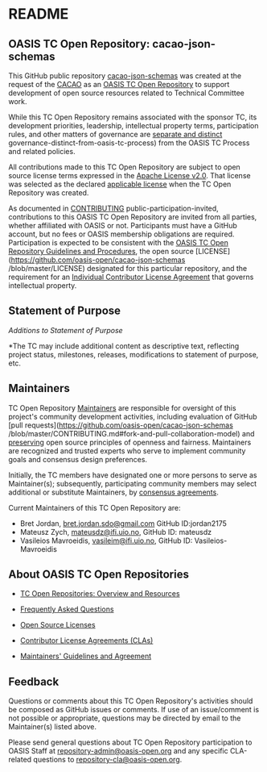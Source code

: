 # README

## OASIS TC Open Repository: cacao-json-schemas

This GitHub public repository [cacao-json-schemas](https://github.com/oasis-open/cacao-json-schemas/) was created at the request of the [CACAO](https://www.oasis-open.org/committees/cacao/) as an [OASIS TC Open Repository](https://www.oasis-open.org/resources/open-repositories/) to support development of open source resources related to Technical Committee work.

While this TC Open Repository remains associated with the sponsor TC, its development priorities, leadership, intellectual property terms, participation rules, and other matters of governance are [separate and distinct](https://github.com/oasis-open/cacao-json-schemas/blob/master/CONTRIBUTING.md) governance-distinct-from-oasis-tc-process) from the OASIS TC Process and related policies.

All contributions made to this TC Open Repository are subject to open source license terms expressed in the [Apache License v2.0](https://github.com/oasis-open/cacao-json-schemas/blob/main/LICENSE). That license was selected as the declared [applicable license](https://www.oasis-open.org/resources/open-repositories/licenses) when the TC Open Repository was created.

As documented in [CONTRIBUTING](https://github.com/oasis-open/cacao-json-schemas/blob/main/CONTRIBUTING.md) public-participation-invited, contributions to this OASIS TC Open Repository are invited from all parties, whether affiliated with OASIS or not. Participants must have a GitHub account, but no fees or OASIS membership obligations are required. Participation is expected to be consistent with the [OASIS TC Open Repository Guidelines and Procedures](https://www.oasis-open.org/policies-guidelines/open-repositories), the open source [LICENSE](https://github.com/oasis-open/cacao-json-schemas
/blob/master/LICENSE) designated for this particular repository, and the requirement for an [Individual Contributor License Agreement](https://www.oasis-open.org/resources/open-repositories/cla/individual-cla) that governs intellectual property.

## Statement of Purpose

<statement of purpose provided by the TC>

*Additions to Statement of Purpose*

*The TC may include additional content as descriptive text, reflecting project status, milestones, releases, modifications to statement of purpose, etc. 

## <a id="maintainers">Maintainers</a>

TC Open Repository [Maintainers](https://www.oasis-open.org/resources/open-repositories/maintainers-guide) are responsible for oversight of this project's community development activities, including evaluation of GitHub [pull requests](https://github.com/oasis-open/cacao-json-schemas
/blob/master/CONTRIBUTING.md#fork-and-pull-collaboration-model) and [preserving](https://www.oasis-open.org/policies-guidelines/open-repositories#repositoryManagement) open source principles of openness and fairness. Maintainers are recognized and trusted experts who serve to implement community goals and consensus design preferences.

Initially, the TC members have designated one or more persons to serve as Maintainer(s); subsequently, participating community members may select additional or substitute Maintainers, by [consensus agreements](https://www.oasis-open.org/resources/open-repositories/maintainers-guide#additionalMaintainers). 

<a id="currentMaintainers">Current Maintainers</a> of this TC Open Repository are: 

- Bret Jordan, bret.jordan.sdo@gmail.com GitHub ID:jordan2175
- Mateusz Zych, mateusdz@ifi.uio.no, GitHub ID: mateusdz
- Vasileios Mavroeidis, vasileim@ifi.uio.no, GitHub ID: Vasileios-Mavroeidis

## About OASIS TC Open Repositories

- [TC Open Repositories: Overview and Resources](https://www.oasis-open.org/resources/open-repositories/)

- [Frequently Asked Questions](https://www.oasis-open.org/resources/open-repositories/faq)

- [Open Source Licenses](https://www.oasis-open.org/resources/open-repositories/licenses)

- [Contributor License Agreements (CLAs)](https://www.oasis-open.org/resources/open-repositories/cla)

- [Maintainers' Guidelines and Agreement](https://www.oasis-open.org/resources/open-repositories/maintainers-guide)

## Feedback

Questions or comments about this TC Open Repository's activities should be composed as GitHub issues or comments. If use of an issue/comment is not possible or appropriate, questions may be directed by email to the Maintainer(s) listed above. 

Please send general questions about TC Open Repository participation to OASIS Staff at repository-admin@oasis-open.org and any specific CLA-related questions to repository-cla@oasis-open.org.
